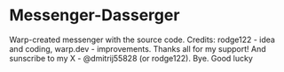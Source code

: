 # Messenger-Dasserger
Warp-created messenger with the source code.
Credits:
rodge122 - idea and coding, 
warp.dev - improvements.
Thanks all for my support!
And sunscribe to my X - @dmitrij55828 (or rodge122).
Bye. Good lucky
